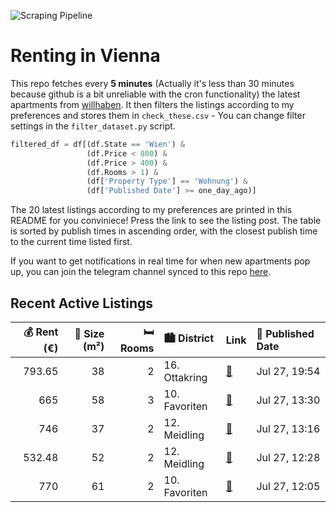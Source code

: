 ![Scraping Pipeline](https://github.com/AthomsG/renting-in-vienna/actions/workflows/run_pipeline.yml/badge.svg)


# Renting in Vienna

This repo fetches every **5 minutes** (Actually it's less than 30 minutes because github is a bit unreliable with the cron functionality) the latest apartments from [willhaben](https://www.willhaben.at/).
It then filters the listings according to my preferences and stores them in `check_these.csv` - You can change filter settings in the `filter_dataset.py` script.

```python
filtered_df = df[(df.State == 'Wien') & 
                 (df.Price < 800) &
                 (df.Price > 400) &
                 (df.Rooms > 1) &
                 (df['Property Type'] == 'Wohnung') &
                 (df['Published Date'] >= one_day_ago)]
```

The 20 latest listings according to my preferences are printed in this README for you conviniece! Press the link to see the listing post.
The table is sorted by publish times in ascending order, with the closest publish time to the current time listed first.

If you want to get notifications in real time for when new apartments pop up, you can join the telegram channel synced to this repo [here](https://t.me/+1HPAYOf5BSsyNTlk).

## Recent Active Listings

|   💰 Rent (€) |   📏 Size (m²) |   🛏️ Rooms | 🏙️ District   | Link                                                                                                                                                                             | 📅 Published Date   |
|-------------:|--------------:|-----------:|:--------------|:---------------------------------------------------------------------------------------------------------------------------------------------------------------------------------|:-------------------|
|       793.65 |            38 |          2 | 16. Ottakring | [🔗](https://www.willhaben.at/iad/immobilien/d/mietwohnungen/wien/wien-1160-ottakring/moderne-2-zimmerwohnung-i-100m-zur-u3-station-kendlerstra%C3%9Fe-1945735306/)               | Jul 27, 19:54      |
|       665    |            58 |          3 | 10. Favoriten | [🔗](https://www.willhaben.at/iad/immobilien/d/mietwohnungen/wien/wien-1100-favoriten/gemeindewohnung-3--zimmer-1829648175/)                                                      | Jul 27, 13:30      |
|       746    |            37 |          2 | 12. Meidling  | [🔗](https://www.willhaben.at/iad/immobilien/d/mietwohnungen/wien/wien-1120-meidling/perfekte-stadtwohnung:-vollm%C3%B6bliert-direkt-bei-u4/-u6-l%C3%A4ngenfeldgasse-1927991345/) | Jul 27, 13:16      |
|       532.48 |            52 |          2 | 12. Meidling  | [🔗](https://www.willhaben.at/iad/immobilien/d/mietwohnungen/wien/wien-1120-meidling/direktvergabe-2-zimmer-gemeindewohnung-1686100667/)                                          | Jul 27, 12:28      |
|       770    |            61 |          2 | 10. Favoriten | [🔗](https://www.willhaben.at/iad/immobilien/d/mietwohnungen/wien/wien-1100-favoriten/%2Ap%C3%A4rchentraum%2Asonniger-neubau-mit-bester-infrastruktur%21-1518950514/)             | Jul 27, 12:05      |
